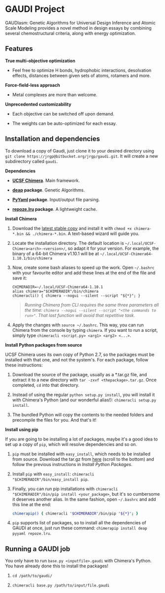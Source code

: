 # GAUDI Project
GAUDIasm: Genetic Algorithms for Universal Design Inference and Atomic Scale Modeling provides a novel method in design essays by combining several chemostructural criteria, along with energy optimization.

## Features
**True multi-objective optimization**

* Feel free to optimize H bonds, hydrophobic interactions, desolvation effects, distances between given sets of atoms, rotamers and more.

**Force-field-less approach**

* Metal complexes are more than welcome.

**Unprecedented customizability**

* Each objective can be switched off upon demand.

* The weights can be auto-optimized for each essay.

## Installation and dependencies
To download a copy of Gaudi, just clone it to your desired directory using `git clone https://jrgp@bitbucket.org/jrgp/gaudi.git`. It will create a new subdirectory called `gaudi`.

**Dependencies**

* **[UCSF Chimera](http://www.cgl.ucsf.edu/chimera/download.html)**. Main framework.

* **[deap](https://pypi.python.org/pypi/deap/) package**. Genetic Algorithms.

* **[PyYaml](http://pyyaml.org/wiki/PyYAML) package**. Input/output file parsing.

* **[repoze.lru](https://pypi.python.org/pypi/repoze.lru/) package**. A lightweight cache.

**Install Chimera**

1. Download the [latest stable copy](http://www.cgl.ucsf.edu/chimera/download.html) and install it with `chmod +x chimera-*.bin && ./chimera-*.bin`. A text-based wizard will guide you. 

2. Locate the installation directory. The default location is `~/.local/UCSF-Chimera<arch>-<version>/`, so adapt it for your version. For example, the binary of a 64-bit Chimera v1.10.1 will be at `~/.local/UCSF-Chimera64-1.10.1/bin/chimera`

3. Now, create some bash aliases to speed up the work. Open `~/.bashrc` with your favourite editor and add these lines at the end of the file and save it:

    ```
    CHIMERADIR=~/.local/UCSF-Chimera64-1.10.1
    alias chimera="$CHIMERADIR"/bin/chimera
    chimeracli() { chimera --nogui --silent --script "${*}"; }
    ```

    >*Running Chimera from CLI requires the same three parameters all the time: `chimera --nogui --silent --script "<the commands to run>"`. That last function will avoid that repetitive task.*

5. Apply the changes with `source ~/.bashrc`. This way, you can run Chimera from the console by typing `chimera`. If you want to run a script, simply type `chimeracli <script.py> <arg1> <arg2> <...>`.

**Install Python packages from source**

UCSF Chimera uses its own copy of Python 2.7, so the packages must be installed with that one, and not the system's. For each package, follow these instructions:

1. Download the source of the package, usually as a *.tar.gz file, and extract it to a new directory with `tar -zxvf <thepackage>.tar.gz`. Once completed, `cd` into that directory.

2. Instead of using the regular `python setup.py install`, you will install it with Chimera's Python (and our wonderful alias!): `chimeracli setup.py install`.

3. The bundled Python will copy the contents to the needed folders and precompile the files for you. And that's it!

**Install using pip**

If you are going to be installing a lot of packages, maybe it's a good idea to set up a copy of `pip`, which will resolve dependencies and so on.

1. `pip` must be installed with `easy_install`, which needs to be installed from source. Download the tar.gz from [here](https://pypi.python.org/pypi/setuptools) (scroll to the bottom) and follow the previous instructions in *Install Python Packages*.

2. Install `pip` with `easy_install`: `chimeracli "$CHIMERADIR"/bin/easy_install pip`.

3. Finally, you can run pip installations with `chimeracli "$CHIMERADIR"/bin/pip install <your_package>`, but it's so cumbersome it deserves another alias. In the same fashion, open `~/.bashrc` and add this line at the end: 

    ```bash
    chimerapip() { chimeracli "$CHIMERADIR"/bin/pip "${*}"; }
    ```


4. `pip` supports list of packages, so to install all the dependencies of GAUDI at once, just run these command: `chimerapip install deap pyyaml repoze.lru`.

## Running a GAUDI job
You only have to run `base.py <inputfile>.gaudi` with Chimera's Python. You have already done this to install the packages!

1. `cd /path/to/gaudi/`

2. `chimeracli base.py /path/to/input/file.gaudi`